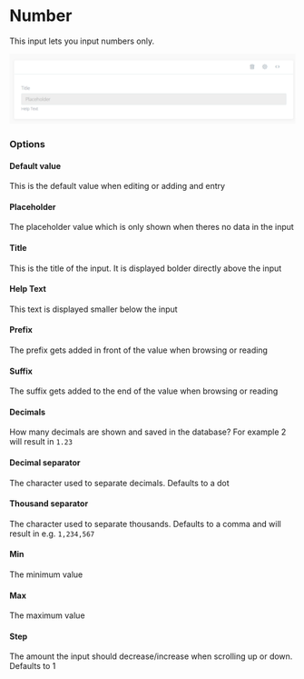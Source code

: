 # Number

This input lets you input numbers only.

![](../.gitbook/assets/number.png)

### Options

#### Default value

This is the default value when editing or adding and entry

#### Placeholder

The placeholder value which is only shown when theres no data in the input

#### Title

This is the title of the input. It is displayed bolder directly above the input

#### Help Text

This text is displayed smaller below the input

#### Prefix

The prefix gets added in front of the value when browsing or reading

#### Suffix

The suffix gets added to the end of the value when browsing or reading

#### Decimals

How many decimals are shown and saved in the database? For example 2 will result in `1.23`

#### Decimal separator

The character used to separate decimals. Defaults to a dot

#### Thousand separator

The character used to separate thousands. Defaults to a comma and will result in e.g. `1,234,567`

#### Min

The minimum value

#### Max

The maximum value

#### Step

The amount the input should decrease/increase when scrolling up or down. Defaults to 1

